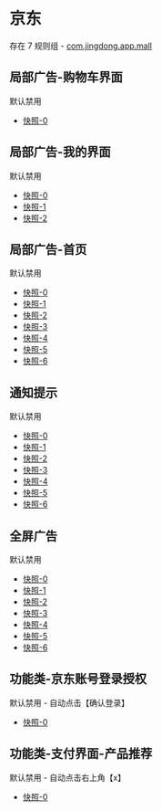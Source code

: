# 京东

存在 7 规则组 - [com.jingdong.app.mall](/src/apps/com.jingdong.app.mall.ts)

## 局部广告-购物车界面

默认禁用

- [快照-0](https://i.gkd.li/import/12642266)

## 局部广告-我的界面

默认禁用

- [快照-0](https://i.gkd.li/import/12642270)
- [快照-1](https://i.gkd.li/import/12774910)
- [快照-2](https://i.gkd.li/import/13242002)

## 局部广告-首页

默认禁用

- [快照-0](https://i.gkd.li/import/13165659)
- [快照-1](https://i.gkd.li/import/12837870)
- [快照-2](https://i.gkd.li/import/13072091)
- [快照-3](https://i.gkd.li/import/12837870)
- [快照-4](https://i.gkd.li/import/13258973)
- [快照-5](https://i.gkd.li/import/13258980)
- [快照-6](https://i.gkd.li/import/13258981)

## 通知提示

默认禁用

- [快照-0](https://i.gkd.li/import/12839864)
- [快照-1](https://i.gkd.li/import/13772299)
- [快照-2](https://i.gkd.li/import/13917163)
- [快照-3](https://i.gkd.li/import/12839865)
- [快照-4](https://i.gkd.li/import/13463618)
- [快照-5](https://i.gkd.li/i/15249378)
- [快照-6](https://i.gkd.li/i/15249379)

## 全屏广告

默认禁用

- [快照-0](https://i.gkd.li/import/13165721)
- [快照-1](https://i.gkd.li/import/13218034)
- [快照-2](https://i.gkd.li/import/13241883)
- [快照-3](https://i.gkd.li/import/132599029)
- [快照-4](https://i.gkd.li/import/13258996)
- [快照-5](https://i.gkd.li/import/13336847)
- [快照-6](https://i.gkd.li/import/13446362)

## 功能类-京东账号登录授权

默认禁用 - 自动点击【确认登录】

- [快照-0](https://i.gkd.li/import/12901734)

## 功能类-支付界面-产品推荐

默认禁用 - 自动点击右上角【x】

- [快照-0](https://i.gkd.li/import/13191146)
